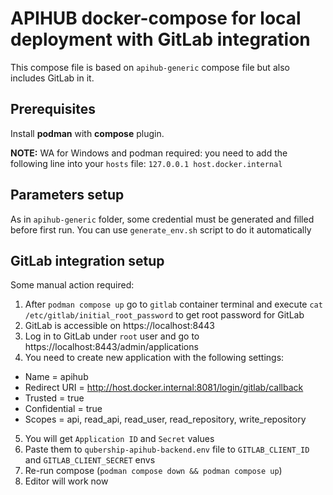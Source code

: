 # APIHUB docker-compose for local deployment with GitLab integration

This compose file is based on `apihub-generic` compose file but also includes GitLab in it.

## Prerequisites

Install **podman** with **compose** plugin.

**NOTE:** WA for Windows and podman required: you need to add the following line into your `hosts` file: `127.0.0.1 host.docker.internal`

## Parameters setup

As in `apihub-generic` folder, some credential must be generated and filled before first run.
You can use `generate_env.sh` script to do it automatically

## GitLab integration setup

Some manual action required:

1. After `podman compose up` go to `gitlab` container terminal and execute `cat /etc/gitlab/initial_root_password` to get root password for GitLab
2. GitLab is accessible on https://localhost:8443
3. Log in to GitLab under `root` user and go to https://localhost:8443/admin/applications
4. You need to create new application with the following settings:
- Name = apihub
- Redirect URI = http://host.docker.internal:8081/login/gitlab/callback
- Trusted = true
- Confidential = true
- Scopes = api, read_api, read_user, read_repository, write_repository
5. You will get `Application ID` and `Secret` values
6. Paste them to `qubership-apihub-backend.env` file to `GITLAB_CLIENT_ID` and `GITLAB_CLIENT_SECRET` envs
7. Re-run compose (`podman compose down && podman compose up`)
8. Editor will work now